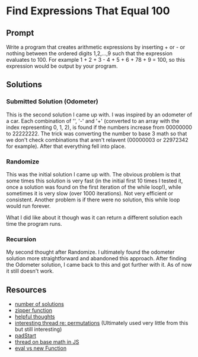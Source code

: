 # Find Expressions That Equal 100

## Prompt

Write a program that creates arithmetic expressions by inserting + or - or nothing between the ordered digits 1,2,…,9 such that the expression evaluates to 100. For example 1 + 2 + 3 - 4 + 5 + 6 + 78 + 9 = 100, so this expression would be output by your program.

## Solutions

### Submitted Solution (Odometer)

This is the second solution I came up with. I was inspired by an odometer of a car. Each combination of '', '-' and '+' (converted to an array with the index representing 0, 1, 2), is found if the numbers increase from 00000000 to 22222222. The trick was converting the number to base 3 math so that we don't check combinations that aren't relavent (00000003 or 22972342 for example). After that everything fell into place.

### Randomize

This was the initial solution I came up with. The obvious problem is that some times this solution is very fast (in the initial first 10 times I tested it, once a solution was found on the first iteration of the while loop!), while sometimes it is very slow (over 1000 iterations). Not very efficient or consistent. Another problem is if there were no solution, this while loop would run forever.

What I did like about it though was it can return a different solution each time the program runs.

### Recursion

My second thought after Randomize. I ultimately found the odometer solution more straightforward and abandoned this approach. After finding the Odometer solution, I came back to this and got further with it. As of now it still doesn't work.

## Resources

- [number of solutions](https://www.cut-the-knot.org/do_you_know/digits.shtml)
- [zipper function](https://newbedev.com/how-to-insert-a-new-element-in-between-all-elements-of-a-js-array)
- [helpful thoughts](https://stackoverflow.com/questions/447783/how-do-i-calculate-the-number-of-permutations-in-base-3-combinatorics)
- [interesting thread re: permutations](https://stackoverflow.com/questions/9960908/permutations-in-javascript/22063440#22063440) (Ultimately used very little from this but still interesting)
- [padStart](https://stackoverflow.com/questions/2998784/how-to-output-numbers-with-leading-zeros-in-javascript)
- [thread on base math in JS](https://www.reddit.com/r/learnjavascript/comments/1nas88/how_do_i_increment_a_number_in_a_base_other_than/)
- [eval vs new Function](https://stackoverflow.com/questions/14725498/converting-string-to-expression/14725576)
